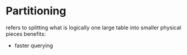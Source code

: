 
# Partitioning
refers to splitting what is logically one large table into smaller physical pieces
benefits:
- faster querying
